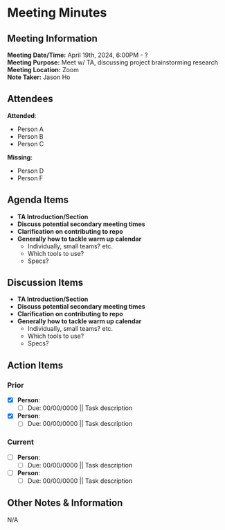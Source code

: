 # Meeting Minutes

## Meeting Information

**Meeting Date/Time:** April 19th, 2024, 6:00PM - ?  
**Meeting Purpose:** Meet w/ TA, discussing project brainstorming research  
**Meeting Location:** Zoom  
**Note Taker:** Jason Ho

## Attendees

**Attended**:

- Person A
- Person B
- Person C

**Missing**:

- Person D
- Person F

## Agenda Items

- **TA Introduction/Section**
- **Discuss potential secondary meeting times**
- **Clarification on contributing to repo**
- **Generally how to tackle warm up calendar**
  - Individually, small teams? etc.
  - Which tools to use?
  - Specs?

## Discussion Items

- **TA Introduction/Section**
- **Discuss potential secondary meeting times**
- **Clarification on contributing to repo**
- **Generally how to tackle warm up calendar**
  - Individually, small teams? etc.
  - Which tools to use?
  - Specs?

## Action Items

### Prior

- [x] **Person**:
  - [ ] Due: 00/00/0000 || Task description
- [x] **Person**:
  - [ ] Due: 00/00/0000 || Task description

### Current

- [ ] **Person**:
  - [ ] Due: 00/00/0000 || Task description
- [ ] **Person**:
  - [ ] Due: 00/00/0000 || Task description

## Other Notes & Information

N/A
